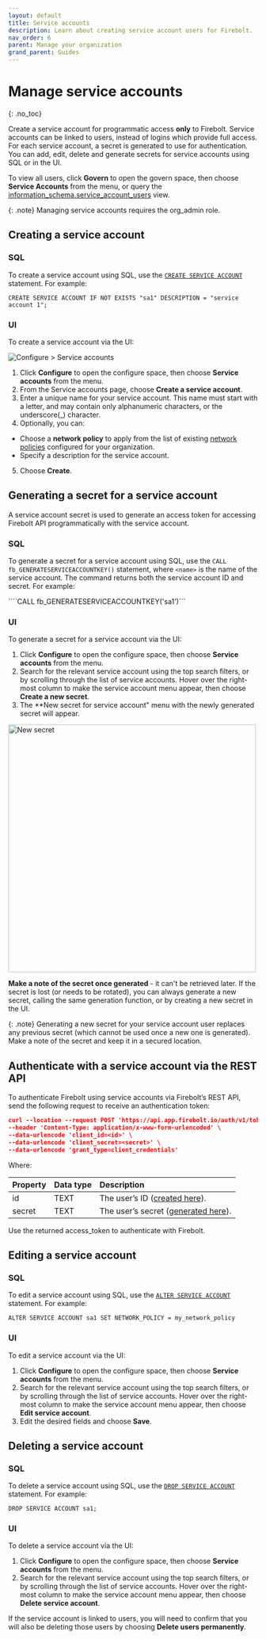 ```yaml
---
layout: default
title: Service accounts
description: Learn about creating service account users for Firebolt.
nav_order: 6
parent: Manage your organization
grand_parent: Guides
---
```


# Manage service accounts
{: .no_toc}

Create a service account for programmatic access **only** to Firebolt. Service accounts can be linked to users, instead of logins which provide full access. For each service account, a secret is generated to use for authentication. You can add, edit, delete and generate secrets for service accounts using SQL or in the UI. 

To view all users, click **Govern** to open the govern space, then choose **Service Accounts** from the menu, or query the [information_schema.service_account_users](../../sql_reference/information-schema/service-account-users.md) view. 

{: .note}
Managing service accounts requires the org_admin role.

## Creating a service account 

### SQL 
To create a service account using SQL, use the [`CREATE SERVICE ACCOUNT`](../../sql_reference/commands/access-control/create-service-account.md) statement. For example:

```CREATE SERVICE ACCOUNT IF NOT EXISTS "sa1" DESCRIPTION = "service account 1";```

### UI
To create a service account via the UI:

![Configure > Service accounts](../../assets/images/serviceaccountspage.png)

1. Click **Configure** to open the configure space, then choose **Service accounts** from the menu.
2. From the Service accounts page, choose **Create a service account**.
3. Enter a unique name for your service account. This name must start with a letter, and may contain only alphanumeric characters, or the underscore(_) character.
4. Optionally, you can:
  - Choose a **network policy** to apply from the list of existing [network policies](network-policies.md) configured for your organization. 
  - Specify a description for the service account.
5. Choose **Create**. 

## Generating a secret for a service account
A service account secret is used to generate an access token for accessing Firebolt API programmatically with the service account. 

### SQL 
To generate a secret for a service account using SQL, use the `CALL fb_GENERATESERVICEACCOUNTKEY(`<name>`)` statement, where `<name>` is the name of the service account. The command returns both the service account ID and secret. For example:

````CALL fb_GENERATESERVICEACCOUNTKEY('sa1')```

### UI
To generate a secret for a service account via the UI:

1. Click **Configure** to open the configure space, then choose **Service accounts** from the menu.
2. Search for the relevant service account using the top search filters, or by scrolling through the list of service accounts. Hover over the right-most column to make the service account menu appear, then choose **Create a new secret**.
3. The **New secret for service account" menu with the newly generated secret will appear.

<img src="../../assets/images/newsecret.png" alt="New secret" width="500"/>

**Make a note of the secret once generated** - it can't be retrieved later.  If the secret is lost (or needs to be rotated), you can always generate a new secret, calling the same generation function, or by creating a new secret in the UI. 

{: .note}
Generating a new secret for your service account user replaces any previous secret (which cannot be used once a new one is generated). Make a note of the secret and keep it in a secured location.

## Authenticate with a service account via the REST API
To authenticate Firebolt using service accounts via Firebolt’s REST API, send the following request to receive an authentication token:

```json
curl --location --request POST 'https://api.app.firebolt.io/auth/v1/token' \
--header 'Content-Type: application/x-www-form-urlencoded' \
--data-urlencode 'client_id=<id>' \
--data-urlencode 'client_secret=<secret>' \
--data-urlencode 'grant_type=client_credentials'
```

Where:

| Property                          | Data type | Description |
| :------------------------------   | :-------- | :---------- |
| id                                | TEXT      | The user’s ID ([created here](#create-a-service-account-user)). |
| secret                            | TEXT      | The user’s secret ([generated here](#generate-a-secret-for-the-service-account-user)). |


Use the returned access_token to authenticate with Firebolt.

## Editing a service account 

### SQL 
To edit a service account using SQL, use the [`ALTER SERVICE ACCOUNT`](../../sql_reference/commands/access-control/alter-service-account.md) statement. For example:

```ALTER SERVICE ACCOUNT sa1 SET NETWORK_POLICY = my_network_policy```

### UI 
To edit a service account via the UI:

1. Click **Configure** to open the configure space, then choose **Service accounts** from the menu.
2. Search for the relevant service account using the top search filters, or by scrolling through the list of service accounts. Hover over the right-most column to make the service account menu appear, then choose **Edit service account**.
3. Edit the desired fields and choose **Save**.

## Deleting a service account 

### SQL 
To delete a service account using SQL, use the [`DROP SERVICE ACCOUNT`](../../sql_reference/commands/access-control/drop-service-account.md) statement. For example:

`DROP SERVICE ACCOUNT sa1;`

### UI 
To delete a service account via the UI:
1. Click **Configure** to open the configure space, then choose **Service accounts** from the menu.
2. Search for the relevant service account using the top search filters, or by scrolling through the list of service accounts. Hover over the right-most column to make the service account menu appear, then choose **Delete service account**.

If the service account is linked to users, you will need to confirm that you will also be deleting those users by choosing **Delete users permanently**.





